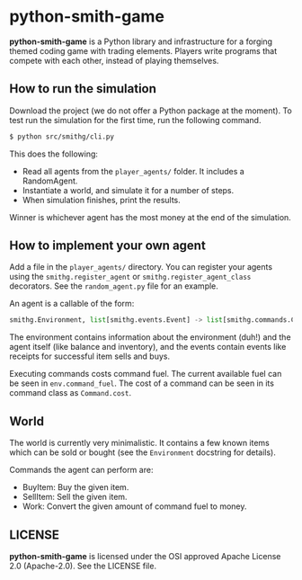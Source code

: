 # python-smith-game

**python-smith-game** is a Python library and infrastructure for a forging
themed coding game with trading elements. Players write programs that compete
with each other, instead of playing themselves.

## How to run the simulation

Download the project (we do not offer a Python package at the moment).
To test run the simulation for the first time, run the following command.

```bash
$ python src/smithg/cli.py
```

This does the following:
* Read all agents from the `player_agents/` folder. It includes a RandomAgent.
* Instantiate a world, and simulate it for a number of steps.
* When simulation finishes, print the results.

Winner is whichever agent has the most money at the end of the simulation.

## How to implement your own agent

Add a file in the `player_agents/` directory. You can register your agents
using the `smithg.register_agent` or `smithg.register_agent_class` decorators.
See the `random_agent.py` file for an example.

An agent is a callable of the form:

```python
smithg.Environment, list[smithg.events.Event] -> list[smithg.commands.Command]
```

The environment contains information about the environment (duh!) and the agent
itself (like balance and inventory), and the events contain events like
receipts for successful item sells and buys.

Executing commands costs command fuel. The current available fuel can be seen
in `env.command_fuel`. The cost of a command can be seen in its command class
as `Command.cost`.

## World

The world is currently very minimalistic. It contains a few known items
which can be sold or bought (see the `Environment` docstring for details).

Commands the agent can perform are:

* BuyItem: Buy the given item.
* SellItem: Sell the given item.
* Work: Convert the given amount of command fuel to money.

## LICENSE
**python-smith-game** is licensed under the OSI approved
Apache License 2.0 (Apache-2.0). See the LICENSE file.
